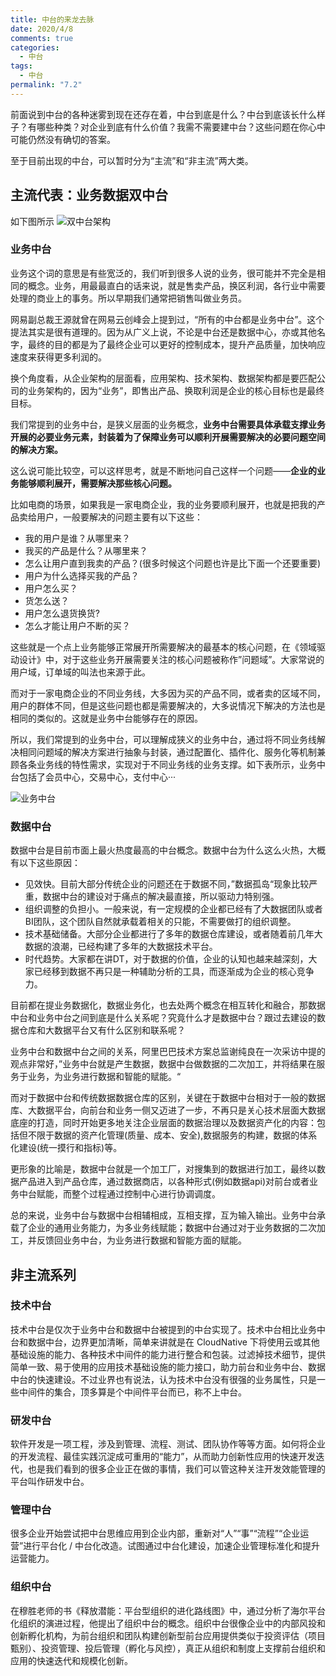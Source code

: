 ```yaml
---
title: 中台的来龙去脉
date: 2020/4/8
comments: true
categories:
  - 中台
tags:
  - 中台
permalink: "7.2"
---
```

前面说到中台的各种迷雾到现在还存在着，中台到底是什么？中台到底该长什么样子？有哪些种类？对企业到底有什么价值？我需不需要建中台？这些问题在你心中可能仍然没有确切的答案。

至于目前出现的中台，可以暂时分为“主流”和“非主流”两大类。

## 主流代表：业务数据双中台

如下图所示
![双中台架构](https://pic.downk.cc/item/5ebb4508c2a9a83be562c574.jpg)

### 业务中台

业务这个词的意思是有些宽泛的，我们听到很多人说的业务，很可能并不完全是相同的概念。业务，用最最直白的话来说，就是售卖产品，换区利润，各行业中需要处理的商业上的事务。所以早期我们通常把销售叫做业务员。

网易副总裁王源就曾在网易云创峰会上提到过，“所有的中台都是业务中台”。这个提法其实是很有道理的。因为从广义上说，不论是中台还是数据中心，亦或其他名字，最终的目的都是为了最终企业可以更好的控制成本，提升产品质量，加快响应速度来获得更多利润的。

换个角度看，从企业架构的层面看，应用架构、技术架构、数据架构都是要匹配公司的业务架构的，因为“业务”，即售出产品、换取利润是企业的核心目标也是最终目标。

我们常提到的业务中台，是狭义层面的业务概念，**业务中台需要具体承载支撑业务开展的必要业务元素，封装着为了保障业务可以顺利开展需要解决的必要问题空间的解决方案。**

这么说可能比较空，可以这样思考，就是不断地问自己这样一个问题——**企业的业务能够顺利展开，需要解决那些核心问题。**

比如电商的场景，如果我是一家电商企业，我的业务要顺利展开，也就是把我的产品卖给用户，一般要解决的问题主要有以下这些：

* 我的用户是谁？从哪里来？
* 我买的产品是什么？从哪里来？
* 怎么让用户直到我卖的产品？(很多时候这个问题也许是比下面一个还要重要)
* 用户为什么选择买我的产品？
* 用户怎么买？
* 货怎么送？
* 用户怎么退货换货?
* 怎么才能让用户不断的买？

这些就是一个点上业务能够正常展开所需要解决的最基本的核心问题，在《领域驱动设计》中，对于这些业务开展需要关注的核心问题被称作”问题域”。大家常说的用户域，订单域的叫法也来源于此。

而对于一家电商企业的不同业务线，大多因为买的产品不同，或者卖的区域不同，用户的群体不同，但是这些问题也都是需要解决的，大多说情况下解决的方法也是相同的类似的。这就是业务中台能够存在的原因。

所以，我们常提到的业务中台，可以理解成狭义的业务中台，通过将不同业务线解决相同问题域的解决方案进行抽象与封装，通过配置化、插件化、服务化等机制兼顾各条业务线的特性需求，实现对于不同业务线的业务支撑。如下表所示，业务中台包括了会员中心，交易中心，支付中心···

![业务中台](https://pic.downk.cc/item/5ebb4985c2a9a83be569da13.jpg)

### 数据中台

数据中台是目前市面上最火热度最高的中台概念。数据中台为什么这么火热，大概有以下这些原因：

* 见效快。目前大部分传统企业的问题还在于数据不同，”数据孤岛“现象比较严重，数据中台的建设对于痛点的解决最直接，所以驱动力特别强。
* 组织调整的负担小。一般来说，有一定规模的企业都已经有了大数据团队或者BI团队，这个团队自然就承载着相关的只能，不需要做打的组织调整。
* 技术基础储备。大部分企业都进行了多年的数据仓库建设，或者随着前几年大数据的浪潮，已经构建了多年的大数据技术平台。
* 时代趋势。大家都在讲DT，对于数据的价值，企业的认知也越来越深刻，大家已经移到数据不再只是一种辅助分析的工具，而逐渐成为企业的核心竞争力。

目前都在提业务数据化，数据业务化，也去处两个概念在相互转化和融合，那数据中台和业务中台之间到底是什么关系呢？究竟什么才是数据中台？跟过去建设的数据仓库和大数据平台又有什么区别和联系呢？

业务中台和数据中台之间的关系，阿里巴巴技术方案总监谢纯良在一次采访中提的观点非常好，”业务中台就是产生数据，数据中台做数据的二次加工，并将结果在服务于业务，为业务进行数据和智能的赋能。“

而对于数据中台和传统数据数据仓库的区别，关键在于数据中台相对于一般的数据库、大数据平台，向前台和业务一侧又迈进了一步，不再只是关心技术层面大数据底座的打造，同时开始更多地关注企业层面的数据治理以及数据资产化的内容：包括但不限于数据的资产化管理(质量、成本、安全),数据服务的构建，数据的体系化建设(统一摸行和指标)等。

更形象的比喻是，数据中台就是一个加工厂，对搜集到的数据进行加工，最终以数据产品进入到产品仓库，通过数据商店，以各种形式(例如数据api)对前台或者业务中台赋能，而整个过程通过控制中心进行协调调度。

总的来说，业务中台与数据中台相辅相成，互相支撑，互为输入输出。业务中台承载了企业的通用业务能力，为多业务线赋能；数据中台通过对于业务数据的二次加工，并反馈回业务中台，为业务进行数据和智能方面的赋能。

## 非主流系列

### 技术中台

技术中台是仅次于业务中台和数据中台被提到的中台实现了。技术中台相比业务中台和数据中台，边界更加清晰，简单来讲就是在 CloudNative 下将使用云或其他基础设施的能力、各种技术中间件的能力进行整合和包装。过滤掉技术细节，提供简单一致、易于使用的应用技术基础设施的能力接口，助力前台和业务中台、数据中台的快速建设。不过业界也有说法，认为技术中台没有很强的业务属性，只是一些中间件的集合，顶多算是个中间件平台而已，称不上中台。

### 研发中台

软件开发是一项工程，涉及到管理、流程、测试、团队协作等等方面。如何将企业的开发流程、最佳实践沉淀成可重用的“能力”，从而助力创新性应用的快速开发迭代，也是我们看到的很多企业正在做的事情，我们可以管这种关注开发效能管理的平台叫作研发中台。

### 管理中台

很多企业开始尝试把中台思维应用到企业内部，重新对“人”“事”“流程”“企业运营”进行平台化 / 中台化改造。试图通过中台化建设，加速企业管理标准化和提升运营能力。

### 组织中台

在穆胜老师的书《释放潜能：平台型组织的进化路线图》中，通过分析了海尔平台化组织的演进过程，他提出了组织中台的概念。组织中台很像企业中的内部风投和创新孵化机构，为前台组织和团队构建创新型前台应用提供类似于投资评估（项目甄别）、投资管理、投后管理（孵化与风控），真正从组织和制度上支撑前台组织和应用的快速迭代和规模化创新。
